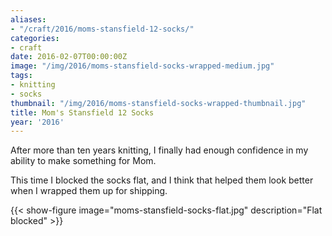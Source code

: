 ```yaml
---
aliases:
- "/craft/2016/moms-stansfield-12-socks/"
categories:
- craft
date: 2016-02-07T00:00:00Z
image: "/img/2016/moms-stansfield-socks-wrapped-medium.jpg"
tags:
- knitting
- socks
thumbnail: "/img/2016/moms-stansfield-socks-wrapped-thumbnail.jpg"
title: Mom's Stansfield 12 Socks
year: '2016'
---
```

After more than ten years knitting, I finally had enough confidence in my ability
to make something for Mom.
<!--more-->

This time I blocked the socks flat, and I think that helped them look better
when I wrapped them up for shipping.

{{< show-figure image="moms-stansfield-socks-flat.jpg" description="Flat blocked" >}}

